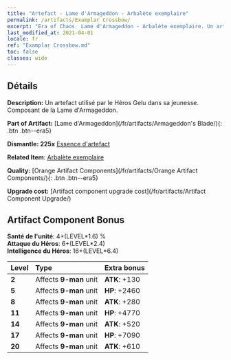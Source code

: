 ```yaml
---
title: "Artefact - Lame d'Armageddon - Arbalète exemplaire"
permalink: /artifacts/Examplar Crossbow/
excerpt: "Era of Chaos  Lame d'Armageddon - Arbalète exemplaire. Un artefact utilisé par le Héros Gelu dans sa jeunesse. Composant de la Lame d'Armageddon."
last_modified_at: 2021-04-01
locale: fr
ref: "Examplar Crossbow.md"
toc: false
classes: wide
---
```




## Détails

 **Description:** Un artefact utilisé par le Héros Gelu dans sa jeunesse. Composant de la Lame d'Armageddon.

 **Part of Artifact:** [Lame d'Armageddon](/fr/artifacts/Armageddon's Blade/){: .btn .btn--era5}

 **Dismantle: 225x** [Essence d'artefact](/fr/Items/con_905/)

 **Related Item**: [Arbalète exemplaire](/fr/Items/art_171/)

 **Quality:** [Orange Artifact Components](/fr/artifacts/Orange Artifact Components/){: .btn .btn--era5}

 **Upgrade cost:** [Artifact component upgrade cost](/fr/artifacts/Artifact Component Upgrade/)

## Artifact Component Bonus

  **Santé de l'unité**: 4+(LEVEL\*1.6) %<br/>**Attaque du Héros**: 6+(LEVEL\*2.4)<br/>**Intelligence du Héros**: 16+(LEVEL\*6.4)

  |  Level  | Type |    Extra bonus  | 
  |:--------|:-----|:----------------| 
  | **2** | Affects **9-man** unit | **ATK**: +130 | 
  | **5** | Affects **9-man** unit | **HP**: +2460 | 
  | **8** | Affects **9-man** unit | **ATK**: +280 | 
  | **11** | Affects **9-man** unit | **HP**: +4770 | 
  | **14** | Affects **9-man** unit | **ATK**: +520 | 
  | **17** | Affects **9-man** unit | **HP**: +7090 | 
  | **20** | Affects **9-man** unit | **ATK**: +610 | 
